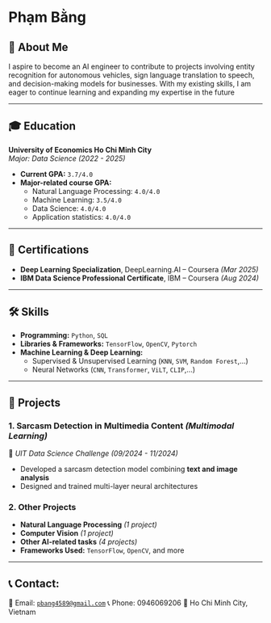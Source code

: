 # Phạm Bằng

## 🚀 About Me

 I aspire to become an AI engineer
 to contribute to projects involving
 entity recognition for autonomous
 vehicles, sign language translation
 to speech, and decision-making
 models for businesses. With my
 existing skills, I am eager to
 continue learning and expanding
 my expertise in the future

---

## 🎓 Education

**University of Economics Ho Chi Minh City**  
*Major: Data Science (2022 - 2025)*  

- **Current GPA:** `3.7/4.0`  
- **Major-related course GPA:**  
  - Natural Language Processing: `4.0/4.0`  
  - Machine Learning: `3.5/4.0`
  - Data Science: `4.0/4.0`
  -  Application statistics: `4.0/4.0`

---

## 📜 Certifications

- **Deep Learning Specialization**, DeepLearning.AI – Coursera *(Mar 2025)*  
- **IBM Data Science Professional Certificate**, IBM – Coursera *(Aug 2024)*  

---

## 🛠 Skills

- **Programming:** `Python`, `SQL`  
- **Libraries & Frameworks:** `TensorFlow`, `OpenCV`, `Pytorch`  
- **Machine Learning & Deep Learning:**  
  - Supervised & Unsupervised Learning (`KNN`, `SVM`, `Random Forest`,...)  
  - Neural Networks (`CNN`, `Transformer`, `ViLT`, `CLIP`,...)  

---

## 📂 Projects

### 1. **Sarcasm Detection in Multimedia Content** *(Multimodal Learning)*  
📌 *UIT Data Science Challenge (09/2024 - 11/2024)*  

- Developed a sarcasm detection model combining **text and image analysis**  
- Designed and trained multi-layer neural architectures  

### 2. **Other Projects**  

- **Natural Language Processing** *(1 project)*  
- **Computer Vision** *(1 project)*  
- **Other AI-related tasks** *(4 projects)*  
- **Frameworks Used:** `TensorFlow`, `OpenCV`, and more  

---

## 📞 Contact:

📧 Email: [`pbang4589@gmail.com`](mailto:pbang4589@gmail.com)
📞 Phone: 0946069206
📍 Ho Chi Minh City, Vietnam

